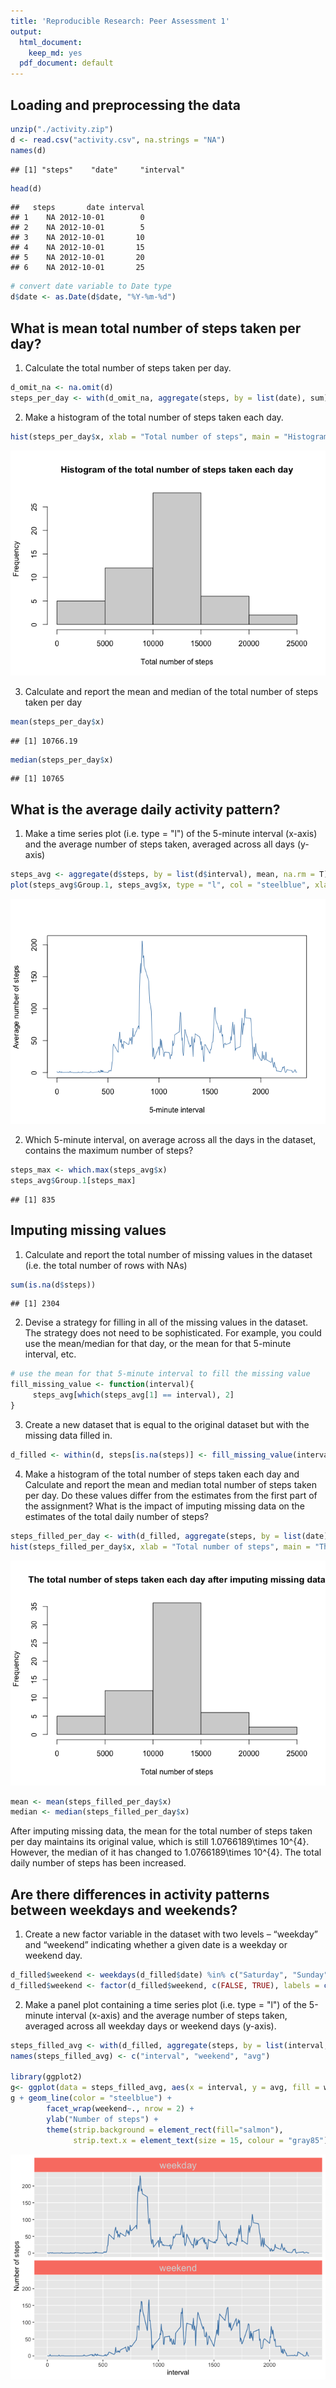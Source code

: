 ```yaml
---
title: 'Reproducible Research: Peer Assessment 1'
output:
  html_document:
    keep_md: yes
  pdf_document: default
---
```




## Loading and preprocessing the data

```r
unzip("./activity.zip")
d <- read.csv("activity.csv", na.strings = "NA")
names(d)
```

```
## [1] "steps"    "date"     "interval"
```

```r
head(d)
```

```
##   steps       date interval
## 1    NA 2012-10-01        0
## 2    NA 2012-10-01        5
## 3    NA 2012-10-01       10
## 4    NA 2012-10-01       15
## 5    NA 2012-10-01       20
## 6    NA 2012-10-01       25
```

```r
# convert date variable to Date type
d$date <- as.Date(d$date, "%Y-%m-%d")
```


## What is mean total number of steps taken per day?
1. Calculate the total number of steps taken per day.

```r
d_omit_na <- na.omit(d)
steps_per_day <- with(d_omit_na, aggregate(steps, by = list(date), sum))
```

2. Make a histogram of the total number of steps taken each day.

```r
hist(steps_per_day$x, xlab = "Total number of steps", main = "Histogram of the total number of steps taken each day")
```

![](figures/unnamed-chunk-3-1.png)<!-- -->

3. Calculate and report the mean and median of the total number of steps taken per day

```r
mean(steps_per_day$x)
```

```
## [1] 10766.19
```

```r
median(steps_per_day$x)
```

```
## [1] 10765
```


## What is the average daily activity pattern?
1. Make a time series plot (i.e. type = "l") of the 5-minute interval (x-axis) and the average number of steps taken, averaged across all days (y-axis)

```r
steps_avg <- aggregate(d$steps, by = list(d$interval), mean, na.rm = T)
plot(steps_avg$Group.1, steps_avg$x, type = "l", col = "steelblue", xlab = "5-minute interval", ylab = "Average number of steps")
```

![](figures/unnamed-chunk-5-1.png)<!-- -->

2. Which 5-minute interval, on average across all the days in the dataset, contains the maximum number of steps?

```r
steps_max <- which.max(steps_avg$x)
steps_avg$Group.1[steps_max]
```

```
## [1] 835
```


## Imputing missing values
1. Calculate and report the total number of missing values in the dataset (i.e. the total number of rows with NAs)

```r
sum(is.na(d$steps))
```

```
## [1] 2304
```

2. Devise a strategy for filling in all of the missing values in the dataset. The strategy does not need to be sophisticated. For example, you could use the mean/median for that day, or the mean for that 5-minute interval, etc.

```r
# use the mean for that 5-minute interval to fill the missing value
fill_missing_value <- function(interval){
     steps_avg[which(steps_avg[1] == interval), 2]
}
```


3. Create a new dataset that is equal to the original dataset but with the missing data filled in.

```r
d_filled <- within(d, steps[is.na(steps)] <- fill_missing_value(interval))
```

4. Make a histogram of the total number of steps taken each day and Calculate and report the mean and median total number of steps taken per day. Do these values differ from the estimates from the first part of the assignment? What is the impact of imputing missing data on the estimates of the total daily number of steps?

```r
steps_filled_per_day <- with(d_filled, aggregate(steps, by = list(date), sum))
hist(steps_filled_per_day$x, xlab = "Total number of steps", main = "The total number of steps taken each day after imputing missing data")
```

![](figures/unnamed-chunk-10-1.png)<!-- -->

```r
mean <- mean(steps_filled_per_day$x)
median <- median(steps_filled_per_day$x)
```

After imputing missing data, the mean for the total number of steps taken per day maintains its original value, which is still 1.0766189\times 10^{4}. However, the median of it has changed to 1.0766189\times 10^{4}. The total daily number of steps has been increased.


## Are there differences in activity patterns between weekdays and weekends?
1. Create a new factor variable in the dataset with two levels – “weekday” and “weekend” indicating whether a given date is a weekday or weekend day.

```r
d_filled$weekend <- weekdays(d_filled$date) %in% c("Saturday", "Sunday")
d_filled$weekend <- factor(d_filled$weekend, c(FALSE, TRUE), labels = c("weekday", "weekend"))
```

2. Make a panel plot containing a time series plot (i.e. type = "l") of the 5-minute interval (x-axis) and the average number of steps taken, averaged across all weekday days or weekend days (y-axis).

```r
steps_filled_avg <- with(d_filled, aggregate(steps, by = list(interval, weekend), mean))
names(steps_filled_avg) <- c("interval", "weekend", "avg")

library(ggplot2)
g<- ggplot(data = steps_filled_avg, aes(x = interval, y = avg, fill = weekend))
g + geom_line(color = "steelblue") + 
        facet_wrap(weekend~., nrow = 2) + 
        ylab("Number of steps") +
        theme(strip.background = element_rect(fill="salmon"),
              strip.text.x = element_text(size = 15, colour = "gray85"))
```

![](figures/unnamed-chunk-12-1.png)<!-- -->






